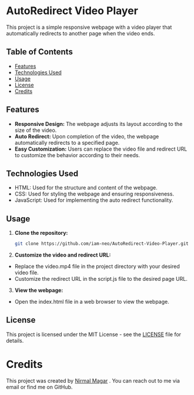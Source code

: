 # AutoRedirect Video Player

This project is a simple responsive webpage with a video player that automatically redirects to another page when the video ends.

## Table of Contents

- [Features](#features)
- [Technologies Used](#technologies-used)
- [Usage](#usage)
- [License](#license)
- [Credits](#credits)

## Features

- **Responsive Design:** The webpage adjusts its layout according to the size of the video.
- **Auto Redirect:** Upon completion of the video, the webpage automatically redirects to a specified page.
- **Easy Customization:** Users can replace the video file and redirect URL to customize the behavior according to their needs.

## Technologies Used

- HTML: Used for the structure and content of the webpage.
- CSS: Used for styling the webpage and ensuring responsiveness.
- JavaScript: Used for implementing the auto redirect functionality.

## Usage

1. **Clone the repository:**
   ```bash
   git clone https://github.com/iam-neo/AutoRedirect-Video-Player.git
2. **Customize the video and redirect URL:**
- Replace the video.mp4 file in the project directory with your desired video file.
- Customize the redirect URL in the script.js file to the desired page URL.
3. **View the webpage:**
- Open the index.html file in a web browser to view the webpage.

## License
This project is licensed under the MIT License - see the [LICENSE](MIT-LICENSE.txt) file for details.

# Credits
This project was created by [Nirmal Magar](https://github.com/iam-neo) . You can reach out to me via email or find me on GitHub.